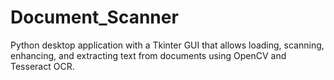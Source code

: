 # Document_Scanner
Python desktop application with a Tkinter GUI that allows loading, scanning, enhancing, and extracting  text from documents using OpenCV and Tesseract OCR.
